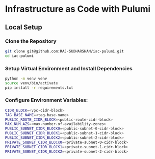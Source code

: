# Infrastructure as Code with Pulumi

## Local Setup

### Clone the Repository

```bash
git clone git@github.com:RAJ-SUDHARSHAN/iac-pulumi.git
cd iac-pulumi
```

### Setup Virtual Environment and Install Dependencies

```bash
python -m venv venv
source venv/bin/activate
pip install -r requirements.txt
```

### Configure Environment Variables:
```bash
CIDR_BLOCK=<vpc-cidr-block>
TAG_BASE_NAME=<tag-base-name>
PUBLIC_ROUTE_CIDR_BLOCK=<public-route-cidr-block>
MAX_NUM_AZS=<max-number-of-availability-zones>
PUBLIC_SUBNET_CIDR_BLOCK0=<public-subnet-0-cidr-block>
PUBLIC_SUBNET_CIDR_BLOCK1=<public-subnet-1-cidr-block>
PUBLIC_SUBNET_CIDR_BLOCK2=<public-subnet-2-cidr-block>
PRIVATE_SUBNET_CIDR_BLOCK0=<private-subnet-0-cidr-block>
PRIVATE_SUBNET_CIDR_BLOCK1=<private-subnet-1-cidr-block>
PRIVATE_SUBNET_CIDR_BLOCK2=<private-subnet-2-cidr-block>
```